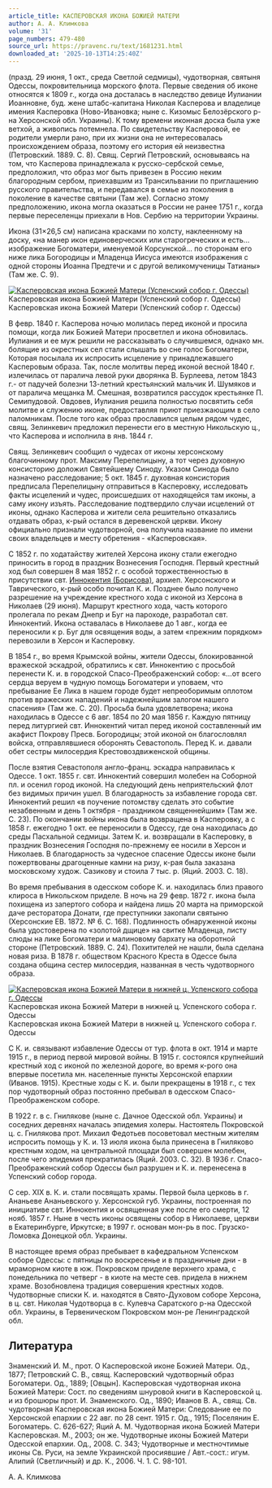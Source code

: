 ```yaml
---
article_title: КАСПЕРОВСКАЯ ИКОНА БОЖИЕЙ МАТЕРИ
author: А. А. Климкова
volume: '31'
page_numbers: 479-480
source_url: https://pravenc.ru/text/1681231.html
downloaded_at: '2025-10-13T14:25:40Z'
---
```


(празд. 29 июня, 1 окт., среда Светлой седмицы), чудотворная, святыня Одессы, покровительница морского флота. Первые сведения об иконе относятся к 1809 г., когда она досталась в наследство девице Иулиании Иоанновне, буд. жене штабс-капитана Николая Касперова и владелице имения Касперовка (Ново-Ивановка; ныне с. Кизомыс Белозёрского р-на Херсонской обл. Украины). К тому времени иконная доска была уже ветхой, а живопись потемнела. По свидетельству Касперовой, ее родители умерли рано, при их жизни она не интересовалась происхождением образа, поэтому его история ей неизвестна (Петровский. 1889. С. 8). Свящ. Сергий Петровский, основываясь на том, что Касперова принадлежала к русско-сербской семье, предположил, что образ мог быть привезен в Россию неким благородным сербом, приехавшим из Трансильвании по приглашению русского правительства, и передавался в семье из поколения в поколение в качестве святыни (Там же). Согласно этому предположению, икона могла оказаться в России не ранее 1751 г., когда первые переселенцы приехали в Нов. Сербию на территории Украины.

Икона (31×26,5 см) написана красками по холсту, наклеенному на доску, «на манер икон единоверческих или старогреческих и есть… изображение Богоматери, именуемой Корсунской… по сторонам его ниже лика Богородицы и Младенца Иисуса имеются изображения с одной стороны Иоанна Предтечи и с другой великомученицы Татианы» (Там же. С. 9).

[![Касперовская икона Божией Матери (Успенский собор г. Одессы)](https://pravenc.ru/data/2014/03/03/1234146415/i200.jpg "Кликните для увеличения картинки")](https://pravenc.ru/data/2014/03/03/1234146415/i400.jpg)Касперовская икона Божией Матери (Успенский собор г. Одессы)  
Касперовская икона Божией Матери (Успенский собор г. Одессы)

В февр. 1840 г. Касперова ночью молилась перед иконой и просила помощи, когда лик Божией Матери просветлел и икона обновилась. Иулиания и ее муж решили не рассказывать о случившемся, однако мн. болящие из окрестных сел стали слышать во сне голос Богоматери, Которая посылала их испросить исцеление у принадлежавшего Касперовым образа. Так, после молитвы перед иконой весной 1840 г. излечилась от паралича левой руки дворянка В. Бурлеева, летом 1843 г.- от падучей болезни 13-летний крестьянский мальчик И. Шумяков и от паралича мещанка М. Смешная, возвратился рассудок крестьянке П. Семипудовой. Овдовев, Иулиания решила полностью посвятить себя молитве и служению иконе, предоставляя приют приезжающим в село паломникам. После того как образ прославился целым рядом чудес, свящ. Зелинкевич предложил перенести его в местную Никольскую ц., что Касперова и исполнила в янв. 1844 г.

Свящ. Зелинкевич сообщил о чудесах от иконы херсонскому благочинному прот. Максиму Перепелицыну, а тот через духовную консисторию доложил Святейшему Синоду. Указом Синода было назначено расследование; 5 окт. 1845 г. духовная консистория предписала Перепелицыну отправиться в Касперовку, исследовать факты исцелений и чудес, происшедших от находящейся там иконы, а саму икону изъять. Расследование подтвердило случаи исцелений от иконы, однако Касперова и жители села решительно отказались отдавать образ, к-рый остался в деревенской церкви. Икону официально признали чудотворной, она получила название по имени своих владельцев и месту обретения - «Касперовская».

С 1852 г. по ходатайству жителей Херсона икону стали ежегодно приносить в город в праздник Вознесения Господня. Первый крестный ход был совершен 8 мая 1852 г. с особой торжественностью в присутствии свт. [Иннокентия (Борисова)](<https://pravenc.ru/text/Иннокентия (Борисова).html>), архиеп. Херсонского и Таврического, к-рый особо почитал К. и. Позднее было получено разрешение на учреждение крестного хода с иконой из Херсона в Николаев (29 июня). Маршрут крестного хода, часть которого пролегала по рекам Днепр и Буг на пароходе, разработал свт. Иннокентий. Икона оставалась в Николаеве до 1 авг., когда ее переносили к р. Буг для освящения воды, а затем «прежним порядком» перевозили в Херсон и Касперовку.

В 1854 г., во время Крымской войны, жители Одессы, блокированной вражеской эскадрой, обратились к свт. Иннокентию с просьбой перенести К. и. в городской Спасо-Преображенский собор: «…от всего сердца веруем в чудную помощь Богоматери и уповаем, что пребывание Ее Лика в нашем городе будет непреоборимым оплотом против вражеских нападений и надежнейшим залогом нашего спасения» (Там же. С. 20). Просьба была удовлетворена; икона находилась в Одессе с 6 авг. 1854 по 20 мая 1856 г. Каждую пятницу перед литургией свт. Иннокентий читал перед иконой составленный им акафист Покрову Пресв. Богородицы; этой иконой он благословлял войска, отправлявшиеся оборонять Севастополь. Перед К. и. давали обет сестры милосердия Крестовоздвиженской общины.

После взятия Севастополя англо-франц. эскадра направилась к Одессе. 1 окт. 1855 г. свт. Иннокентий совершил молебен на Соборной пл. и осенил город иконой. На следующий день неприятельский флот без видимых причин ушел. В благодарность за избавление города свт. Иннокентий решил «в поучение потомству сделать это событие незабвенным и день 1 октября - праздником священнейшим» (Там же. С. 23). По окончании войны икона была возвращена в Касперовку, а с 1858 г. ежегодно 1 окт. ее переносили в Одессу, где она находилась до среды Пасхальной седмицы. Затем К. и. возвращали в Касперовку, в праздник Вознесения Господня по-прежнему ее носили в Херсон и Николаев. В благодарность за чудесное спасение Одессы иконе были пожертвованы драгоценные камни на ризу, к-рая была заказана московскому худож. Сазикову и стоила 7 тыс. р. (Яций. 2003. С. 18).

Во время пребывания в одесском соборе К. и. находилась близ правого клироса в Никольском приделе. В ночь на 29 февр. 1872 г. икона была похищена из запертого собора и найдена лишь 20 марта на приморской даче ресторатора Донати, где преступники закопали святыню (Херсонские ЕВ. 1872. № 6. С. 168). Подлинность обнаруженной иконы была удостоверена по «золотой дщице» на свитке Младенца, листу слюды на лике Богоматери и малиновому бархату на оборотной стороне (Петровский. 1889. С. 24). Похитителей не нашли, была сделана новая риза. В 1878 г. обществом Красного Креста в Одессе была создана община сестер милосердия, названная в честь чудотворного образа.

[![Касперовская икона Божией Матери в нижней ц. Успенского собора г. Одессы](https://pravenc.ru/data/2014/03/03/1234146693/i200.jpg "Кликните для увеличения картинки")](https://pravenc.ru/data/2014/03/03/1234146693/i400.jpg)Касперовская икона Божией Матери в нижней ц. Успенского собора г. Одессы  
Касперовская икона Божией Матери в нижней ц. Успенского собора г. Одессы

С К. и. связывают избавление Одессы от тур. флота в окт. 1914 и марте 1915 г., в период первой мировой войны. В 1915 г. состоялся крупнейший крестный ход с иконой по железной дороге, во время к-рого она впервые посетила мн. населенные пункты Херсонской епархии (Иванов. 1915). Крестные ходы с К. и. были прекращены в 1918 г., с тех пор чудотворный образ постоянно пребывал в одесском Спасо-Преображенском соборе.

В 1922 г. в с. Гнилякове (ныне с. Дачное Одесской обл. Украины) и соседних деревнях началась эпидемия холеры. Настоятель Покровской ц. с. Гнилякова прот. Михаил Федотьев посоветовал местным жителям испросить помощь у К. и. 13 июля икона была принесена в Гниляково крестным ходом, на центральной площади был совершен молебен, после чего эпидемия прекратилась (Яций. 2003. С. 32). В 1936 г. Спасо-Преображенский собор Одессы был разрушен и К. и. перенесена в Успенский собор города.

С сер. XIX в. К. и. стали посвящать храмы. Первой была церковь в г. Ананьеве Ананьевского у. Херсонской губ. Украины, построенная по инициативе свт. Иннокентия и освященная уже после его смерти, 12 нояб. 1857 г. Ныне в честь иконы освящены собор в Николаеве, церкви в Екатеринбурге, Иркутске; в 1997 г. основан мон-рь в пос. Грузско-Ломовка Донецкой обл. Украины.

В настоящее время образ пребывает в кафедральном Успенском соборе Одессы: с пятницы по воскресенье и в праздничные дни - в мраморном киоте в юж. Покровском приделе верхнего храма, с понедельника по четверг - в киоте на месте сев. придела в нижнем храме. Возобновлена традиция совершения крестных ходов. Чудотворные списки К. и. находятся в Свято-Духовом соборе Херсона, в ц. свт. Николая Чудотворца в с. Кулевча Саратского р-на Одесской обл. Украины, в Тервеническом Покровском мон-ре Ленинградской обл.

## Литература

Знаменский И. М., прот. О Касперовской иконе Божией Матери. Од., 1877; Петровский С. В., свящ. Касперовский чудотворный образ Богоматери. Од., 1889; [Овцын]. Касперовская чудотворная икона Божией Матери: Сост. по сведениям шнуровой книги в Касперовской ц. и из брошюры прот. И. Знаменского. Од., 1890; Иванов В. А., свящ. Св. чудотворная Касперовская икона Божией Матери: Следование ее по Херсонской епархии с 22 авг. по 28 сент. 1915 г. Од., 1915; Поселянин Е. Богоматерь. С. 626-627; Яций А. М. Чудотворная икона Божией Матери Касперовская. М., 2003; он же. Чудотворные иконы Божией Матери Одесской епархии. Од., 2008. С. 343; Чудотворные и местночтимые иконы Св. Руси, на земле Украинской просиявшие / Авт.-сост.: игум. Алипий (Светличный) и др. К., 2006. Ч. 1. С. 98-101.

А. А. Климкова
